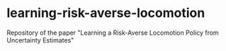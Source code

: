 # learning-risk-averse-locomotion
Repository of the paper "Learning a Risk-Averse Locomotion Policy from Uncertainty Estimates"
